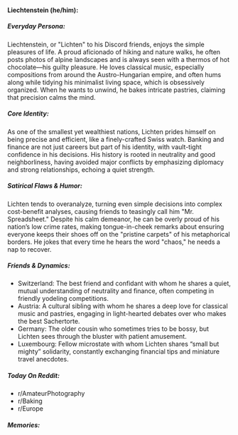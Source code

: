#### Liechtenstein (he/him):

##### Everyday Persona:

Liechtenstein, or "Lichten" to his Discord friends, enjoys the simple pleasures of life. A proud aficionado of hiking and nature walks, he often posts photos of alpine landscapes and is always seen with a thermos of hot chocolate—his guilty pleasure. He loves classical music, especially compositions from around the Austro-Hungarian empire, and often hums along while tidying his minimalist living space, which is obsessively organized. When he wants to unwind, he bakes intricate pastries, claiming that precision calms the mind.

##### Core Identity:

As one of the smallest yet wealthiest nations, Lichten prides himself on being precise and efficient, like a finely-crafted Swiss watch. Banking and finance are not just careers but part of his identity, with vault-tight confidence in his decisions. His history is rooted in neutrality and good neighborliness, having avoided major conflicts by emphasizing diplomacy and strong relationships, echoing a quiet strength.

##### Satirical Flaws & Humor:

Lichten tends to overanalyze, turning even simple decisions into complex cost-benefit analyses, causing friends to teasingly call him "Mr. Spreadsheet." Despite his calm demeanor, he can be overly proud of his nation’s low crime rates, making tongue-in-cheek remarks about ensuring everyone keeps their shoes off on the "pristine carpets" of his metaphorical borders. He jokes that every time he hears the word "chaos," he needs a nap to recover.

##### Friends & Dynamics:

- Switzerland: The best friend and confidant with whom he shares a quiet, mutual understanding of neutrality and finance, often competing in friendly yodeling competitions.
- Austria: A cultural sibling with whom he shares a deep love for classical music and pastries, engaging in light-hearted debates over who makes the best Sachertorte.
- Germany: The older cousin who sometimes tries to be bossy, but Lichten sees through the bluster with patient amusement.
- Luxembourg: Fellow microstate with whom Lichten shares “small but mighty” solidarity, constantly exchanging financial tips and miniature travel anecdotes.

##### Today On Reddit:

- r/AmateurPhotography
- r/Baking
- r/Europe

##### Memories:

